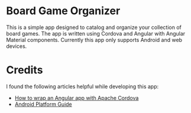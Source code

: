 # Board Game Organizer

This is a simple app designed to catalog and organize your collection of board games. The app is written using Cordova and Angular with Angular Material components. Currently this app only supports Android and web devices.

# Credits

I found the following articles helpful while developing this app:

 - [How to wrap an Angular app with Apache Cordova](https://medium.com/@EliaPalme/how-to-wrap-an-angular-app-with-apache-cordova-909024a25d79)
 - [Android Platform Guide](https://cordova.apache.org/docs/en/latest/guide/platforms/android/index.html)